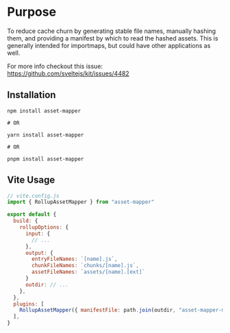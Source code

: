 # Purpose

To reduce cache churn by generating stable file names, manually hashing them, and
providing a manifest by which to read the hashed assets. This is generally intended
for importmaps, but could have other applications as well.

For more info checkout this issue: <https://github.com/sveltejs/kit/issues/4482>


## Installation

```console
npm install asset-mapper

# OR

yarn install asset-mapper

# OR

pnpm install asset-mapper
```

## Vite Usage

```js
// vite.config.js
import { RollupAssetMapper } from "asset-mapper"

export default {
  build: {
    rollupOptions: {
      input: {
        // ...
      },
      output: {
        entryFileNames: `[name].js`,
        chunkFileNames: `chunks/[name].js`,
        assetFileNames: `assets/[name].[ext]`
      }
      outdir: // ...
    },
  },
  plugins: [
    RollupAssetMapper({ manifestFile: path.join(outdir, "asset-mapper-manifest.json") })
  ],
}
```
